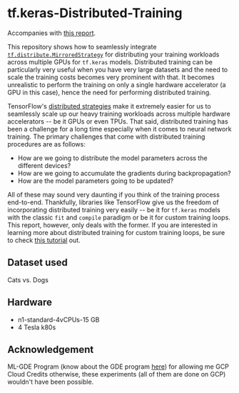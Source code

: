# tf.keras-Distributed-Training

Accompanies with [this report](https://app.wandb.ai/sayakpaul/tensorflow-multi-gpu/reports/Distributed-training-in-tf.keras--Vmlldzo3MzUwOA/edit). 

This repository shows how to seamlessly integrate [`tf.distribute.MirroredStrategy`](https://www.tensorflow.org/api_docs/python/tf/distribute/MirroredStrategy) for distributing your training workloads across multiple GPUs for `tf.keras` models. Distributed training can be particularly very useful when you have very large datasets and the need to scale the training costs becomes very prominent with that. It becomes unrealistic to perform the training on only a single hardware accelerator (a GPU in this case), hence the need for performing distributed training. 

TensorFlow's [distributed strategies](https://www.tensorflow.org/api_docs/python/tf/distribute) make it extremely easier for us to seamlessly scale up our heavy training workloads across multiple hardware accelerators -- be it GPUs or even TPUs. That said, distributed training has been a challenge for a long time especially when it comes to neural network training. The primary challenges that come with distributed training procedures are as follows:
- How are we going to distribute the model parameters across the different devices? 
- How are we going to accumulate the gradients during backpropagation? 
- How are the model parameters going to be updated? 
  
All of these may sound very daunting if you think of the training process end-to-end. Thankfully, libraries like TensorFlow give us the freedom of incorporating distributed training very easily  -- be it for `tf.keras` models with the classic `fit` and `compile` paradigm or be it for custom training loops.  This report, however, only deals with the former. If you are interested in learning more about distributed training for custom training loops, be sure to check [this tutorial](https://www.tensorflow.org/tutorials/distribute/custom_training) out. 

## Dataset used

Cats vs. Dogs

## Hardware

- n1-standard-4vCPUs-15 GB
- 4 Tesla k80s

## Acknowledgement

ML-GDE Program (know about the GDE program [here](https://developers.google.com/community/experts)) for allowing me GCP Cloud Credits otherwise, these experiments (all of them are done on GCP) wouldn't have been possible. 
